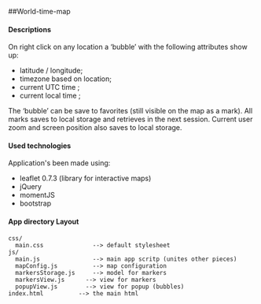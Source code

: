 ##World-time-map

#### Descriptions

On right click on any location a ‘bubble’ with the following attributes show up:  
+ latitude / longitude;
+ timezone based on location;
+ current UTC time ;
+ current local time ;

The ‘bubble’ can be save to favorites (still visible on the map as a mark).
All marks saves to local storage and retrieves in the next session.
Current user zoom and screen position also saves to local storage. 


#### Used technologies
Application's been made using:
+ leaflet 0.7.3 (library for interactive maps) 
+ jQuery
+ momentJS
+ bootstrap


#### App directory Layout
```                  
css/                 
  main.css           	--> default stylesheet
js/            
  main.js            	--> main app scritp (unites other pieces)
  mapConfig.js       	--> map configuration
  markersStorage.js  	--> model for markers
  markersView.js      --> view for markers
  popupView.js        --> view for popup (bubbles)     
index.html          --> the main html 
```
